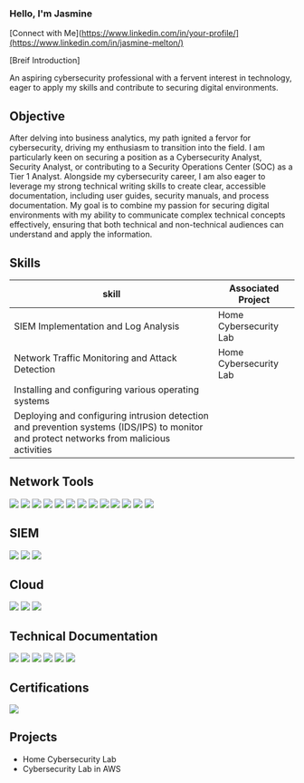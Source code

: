 ### Hello, I'm Jasmine 
[Connect with Me](https://www.linkedin.com/in/your-profile/](https://www.linkedin.com/in/jasmine-melton/)

[Breif Introduction]

An aspiring cybersecurity professional with a fervent interest in technology, eager to apply my skills and contribute to securing digital environments.

## Objective 


After delving into business analytics, my path ignited a fervor for cybersecurity, driving my enthusiasm to transition into the field. I am particularly keen on securing a position as a Cybersecurity Analyst, Security Analyst, or contributing to a Security Operations Center (SOC) as a Tier 1 Analyst. Alongside my cybersecurity career, I am also eager to leverage my strong technical writing skills to create clear, accessible documentation, including user guides, security manuals, and process documentation. My goal is to combine my passion for securing digital environments with my ability to communicate complex technical concepts effectively, ensuring that both technical and non-technical audiences can understand and apply the information.

## Skills 


| skill                                   | Associated Project     |
|-----------------------------------------|------------------------|
|SIEM Implementation and Log Analysis     | Home Cybersecurity Lab                         |
|Network Traffic Monitoring and Attack Detection | Home Cybersecurity Lab                  | 
|Installing and configuring various operating systems |                                    |
|Deploying and configuring intrusion detection and prevention systems (IDS/IPS) to monitor and protect networks from malicious activities |            |
                                                                  




## Network Tools 
<div>
  <img src="https://img.shields.io/badge/-Snort-336791?&style=for-the-badge&logo=snort&logoColor=white)](https://www.snort.org/" />
  <img src="https://img.shields.io/badge/-Metasploit-DC382D?&style=for-the-badge&logo=metasploit&logoColor=white)](https://www.metasploit.com/" />
  <img src="https://img.shields.io/badge/-pfSense-2FA4E7?&style=for-the-badge&logo=pfsense&logoColor=white)](https://www.pfsense.org/" />
  <img src="https://img.shields.io/badge/-Wireshark-1679A7?&style=for-the-badge&logo=wireshark&logoColor=white)](https://www.wireshark.org/" />
  <img src="https://img.shields.io/badge/-Nmap-008000?&style=for-the-badge&logo=nmap&logoColor=white)](https://nmap.org/" />
  <img src="https://img.shields.io/badge/-NetFlow%20Analyzer-0066CC?&style=for-the-badge&logo=logrhythm&logoColor=white)" />
  <img src="https://img.shields.io/badge/-Tcpdump-EE3D4A?&style=for-the-badge&logo=tcpdump&logoColor=white)" />
  <img src="https://img.shields.io/badge/-Nessus-29A4D9?&style=for-the-badge&logo=tenable&logoColor=white)" />
  <img src="https://img.shields.io/badge/-Kali%20Linux-557C94?&style=for-the-badge&logo=kali&logoColor=white)" />
  <img src="https://img.shields.io/badge/-OpenVAS-8BC34A?&style=for-the-badge&logo=greenkeeper&logoColor=white)" />
  <img src="https://img.shields.io/badge/-Suricata-E35146?&style=for-the-badge&logo=suricata&logoColor=white)" />
  <img src="https://img.shields.io/badge/-ZMap-0061F2?&style=for-the-badge&logo=zmap&logoColor=white)" />
  <img src="https://img.shields.io/badge/-Burp%20Suite-9C2D00?&style=for-the-badge&logo=burp-suite&logoColor=white)" />
</div>


## SIEM 
<div>
  <img src="https://img.shields.io/badge/-Wazuh-2189b9?&style=for-the-badge&logo=wazuh&logoColor=white)](https://wazuh.com/)" />
  <img src="https://img.shields.io/badge/-Splunk-0056A1?&style=for-the-badge&logo=splunk&logoColor=white)](https://www.splunk.com/)" />
  <img src="https://img.shields.io/badge/-Elastic%20Stack-E05A00?&style=for-the-badge&logo=elasticsearch&logoColor=white)](https://www.elastic.co/)" />
</div>



## Cloud 
<div>
  <img src="https://img.shields.io/badge/-AWS-232F3E?&style=for-the-badge&logo=amazon-aws&logoColor=white)](https://aws.amazon.com/)" />
  <img src="https://img.shields.io/badge/-Azure-0078D4?&style=for-the-badge&logo=microsoft-azure&logoColor=white)](https://azure.microsoft.com/)" />
  <img src="https://img.shields.io/badge/-GCP-4285F4?&style=for-the-badge&logo=google-cloud&logoColor=white)](https://cloud.google.com/)" />
</div>



## Technical Documentation
<div>
  <img src="https://img.shields.io/badge/-Markdown-000000?&style=for-the-badge&logo=markdown&logoColor=white)](https://daringfireball.net/projects/markdown/)" />
  <img src="https://img.shields.io/badge/-Confluence-172B4D?&style=for-the-badge&logo=atlassian&logoColor=white)](https://www.atlassian.com/software/confluence)" />
  <img src="https://img.shields.io/badge/-Adobe%20Acrobat-FF9C00?&style=for-the-badge&logo=adobe&logoColor=white)](https://www.adobe.com/products/acrobat.html)" />
  <img src="https://img.shields.io/badge/-Microsoft%20Word-2C5699?&style=for-the-badge&logo=microsoft-word&logoColor=white)](https://www.microsoft.com/en-us/microsoft-365/word)" />
  <img src="https://img.shields.io/badge/-GitHub-181717?&style=for-the-badge&logo=github&logoColor=white)](https://github.com/)" />
  <img src="https://img.shields.io/badge/-Jira-0052CC?&style=for-the-badge&logo=jira&logoColor=white)](https://www.atlassian.com/software/jira)" />
</div>




## Certifications 
<div>
<img src="https://img.shields.io/badge/-CompTIA%20Security%2B-003A59?&style=for-the-badge&logo=CompTIA&logoColor=white)](https://www.comptia.org/certifications/security)" />

  
</div>

## Projects 
 - Home Cybersecurity Lab
 - Cybersecurity Lab in AWS 

<!--
**JaiMelton/JaiMelton** is a ✨ _special_ ✨ repository because its `README.md` (this file) appears on your GitHub profile.

Here are some ideas to get you started:

- 🔭 I’m currently working on ...
- 🌱 I’m currently learning ...
- 👯 I’m looking to collaborate on ...
- 🤔 I’m looking for help with ...
- 💬 Ask me about ...
- 📫 How to reach me: ...
- 😄 Pronouns: ...
- ⚡ Fun fact: ...
-->
